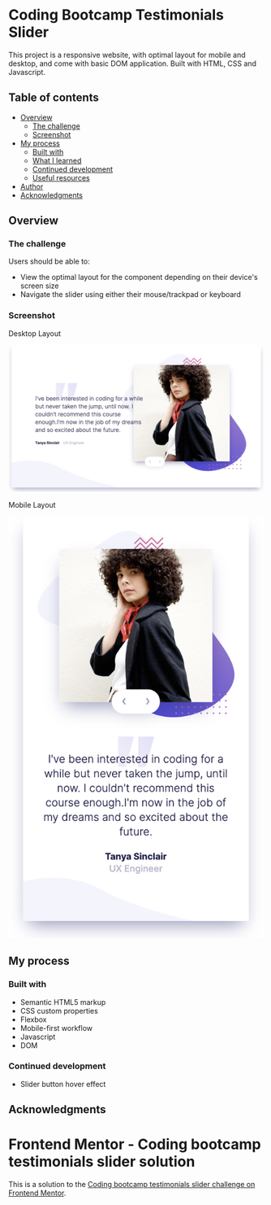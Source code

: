 # Coding Bootcamp Testimonials Slider

This project is a responsive website, with optimal layout for mobile and desktop, and come with basic DOM application. Built with HTML, CSS and Javascript.

## Table of contents

- [Overview](#overview)
  - [The challenge](#the-challenge)
  - [Screenshot](#screenshot)
- [My process](#my-process)
  - [Built with](#built-with)
  - [What I learned](#what-i-learned)
  - [Continued development](#continued-development)
  - [Useful resources](#useful-resources)
- [Author](#author)
- [Acknowledgments](#acknowledgments)

## Overview

### The challenge

Users should be able to:

- View the optimal layout for the component depending on their device's screen size
- Navigate the slider using either their mouse/trackpad or keyboard

### Screenshot

Desktop Layout

![](./screenshot-desktop.png)

Mobile Layout

![](./screenshot-mobile.png)

## My process

### Built with

- Semantic HTML5 markup
- CSS custom properties
- Flexbox
- Mobile-first workflow
- Javascript
- DOM

### Continued development

- Slider button hover effect

## Acknowledgments

# Frontend Mentor - Coding bootcamp testimonials slider solution

This is a solution to the [Coding bootcamp testimonials slider challenge on Frontend Mentor](https://www.frontendmentor.io/challenges/coding-bootcamp-testimonials-slider-4FNyLA8JL).
